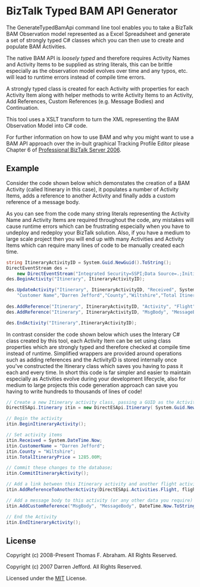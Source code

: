 # BizTalk Typed BAM API Generator
The GenerateTypedBamApi command line tool enables you to take a BizTalk BAM Observation model represented as a Excel Spreadsheet and generate a set of strongly typed C# classes which you can then use to create and populate BAM Activities.

The native BAM API is _loosely typed_ and therefore requires Activity Names and Activity Items to be supplied as string literals, this can be brittle especially as the observation model evolves over time and any typos, etc. will lead to runtime errors instead of compile time errors.

A strongly typed class is created for each Activity with properties for each Activity Item along with helper methods to write Activity Items to an Activity, Add References, Custom References (e.g. Message Bodies) and Continuation.

This tool uses a XSLT transform to turn the XML representing the BAM Observation Model into C# code.   

For further information on how to use BAM and why you might want to use a BAM API approach over the in-bult graphical Tracking Profile Editor please Chapter 6 of [Professional BizTalk Server 2006](http://www.wiley.com/WileyCDA/WileyTitle/productCd-0470046422.html).

## Example

Consider the code shown below which demonstates the creation of a BAM Activity (called Itinerary in this case), it populates a number of Activity Items, adds a reference to another Activity and finally adds a custom reference of a message body.  

As you can see from the code many string literals representing the Activity Name and Activity Items are required throughout the code, any mistakes will cause runtime errors which can be frustrating especially when you have to undeploy and redeploy your BizTalk solution.  Also, if you have a medium to large scale project then you will end up with many Activities and Activity Items which can require many lines of code to be manually created each time.

```c#
string ItineraryActivityID = System.Guid.NewGuid().ToString();
DirectEventStream des =
    new DirectEventStream("Integrated Security=SSPI;Data Source=.;Initial Catalog=BAMPrimaryImport", 1);
des.BeginActivity("Itinerary", ItineraryActivityID);

des.UpdateActivity("Itinerary", ItineraryActivityID, "Received", System.DateTime.Now,
    "Customer Name","Darren Jefford","County","Wiltshire","Total Itinerary Price",1285);
                
des.AddReference("Itinerary", ItineraryActivityID, "Activity", "Flight", flightActivityID);
des.AddReference("Itinerary", ItineraryActivityID, "MsgBody", "MessageBody", DateTime.Now.ToString(), myXmlMessageBody);

des.EndActivity("Itinerary",ItineraryActivityID);
```
In contrast consider the code shown below which uses the Interary C# class created by this tool, each Activity Item can be set using class properties which are strongly typed and therefore checked at compile time instead of runtime.  Simplified wrappers are provided around operations such as adding references and the ActivityID is stored internally once you've constructed the Itinerary class which saves you having to pass it each and every time.    In short this code is far simpler and easier to maintain especially as Activities evolve during your development lifecycle, also for medium to large projects this code generation approach can save you having to write hundreds to thousands of lines of code!

```c#
// Create a new Itinerary activity class, passing a GUID as the ActivityID
DirectESApi.Itinerary itin = new DirectESApi.Itinerary( System.Guid.NewGuid().ToString() );

// Begin the activity
itin.BeginItineraryActivity();

// Set activity items
itin.Received = System.DateTime.Now;
itin.CustomerName = "Darren Jefford";
itin.County = "Wiltshire";
itin.TotalItineraryPrice = 1285.00M;

// Commit these changes to the database;
itin.CommitItineraryActivity();

// Add a link between this Itinerary activity and another flight activity that already exists
itin.AddReferenceToAnotherActivity(DirectESApi.Activities.Flight, flightActivityID);

// Add a message body to this activity (or any other data you require)
itin.AddCustomReference("MsgBody", "MessageBody", DateTime.Now.ToString(), myXmlMessageBody);            

// End the Activity
itin.EndItineraryActivity();
```

## License

Copyright (c) 2008-Present Thomas F. Abraham. All Rights Reserved.

Copyright (c) 2007 Darren Jefford. All Rights Reserved.

Licensed under the [MIT](LICENSE.txt) License.
